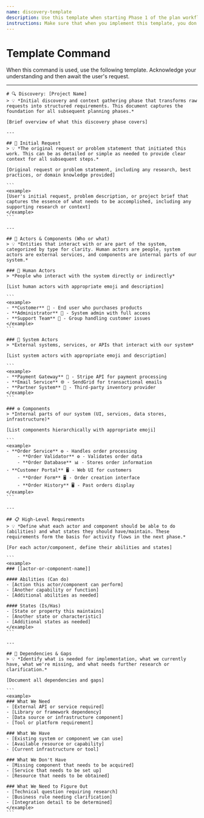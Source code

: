 ```yaml
---
name: discovery-template
description: Use this template when starting Phase 1 of the plan workflow to capture initial requests, identify actors and components, define high-level requirements, and identify dependencies.
instructions: Make sure that when you implement this template, you don't include these instructions or any other front matter from this template in your work. Output should always and only be the markdown part outside of the front matter. Never include any tags like <example>, <commentary>, or similar tags - these serve only to increase clarity about implementation. Always use single [ ] brackets to indicate instructions the implementer should follow. When referencing other documents from this project, use wikilinks format [[filename-wl-example]] to reference them. Do not include the file extension or path.
---
```

# Template Command

When this command is used, use the following template. Acknowledge your understanding and then await the user's request.

---

````````````
# 🔍 Discovery: [Project Name]
> 💡 *Initial discovery and context gathering phase that transforms raw requests into structured requirements. This document captures the foundation for all subsequent planning phases.*

[Brief overview of what this discovery phase covers]

---

## 🎯 Initial Request
> 💡 *The original request or problem statement that initiated this work. This can be as detailed or simple as needed to provide clear context for all subsequent steps.*

[Original request or problem statement, including any research, best practices, or domain knowledge provided]

```
<example>
[User's initial request, problem description, or project brief that captures the essence of what needs to be accomplished, including any supporting research or context]
</example>
```

---

## 🧩 Actors & Components (Who or what)
> 💡 *Entities that interact with or are part of the system, categorized by type for clarity. Human actors are people, system actors are external services, and components are internal parts of our system.*

### 👤 Human Actors
> *People who interact with the system directly or indirectly*

[List human actors with appropriate emoji and description]

```
<example>
- **Customer** 👤 - End user who purchases products
- **Administrator** 👤 - System admin with full access
- **Support Team** 👥 - Group handling customer issues
</example>
```

### 🔌 System Actors
> *External systems, services, or APIs that interact with our system*

[List system actors with appropriate emoji and description]

```
<example>
- **Payment Gateway** 🔌 - Stripe API for payment processing
- **Email Service** 🌐 - SendGrid for transactional emails
- **Partner System** 🏢 - Third-party inventory provider
</example>
```

### ⚙️ Components
> *Internal parts of our system (UI, services, data stores, infrastructure)*

[List components hierarchically with appropriate emoji]

```
<example>
- **Order Service** ⚙️ - Handles order processing
    - **Order Validator** ⚙️ - Validates order data
    - **Order Database** 📊 - Stores order information
- **Customer Portal** 🖥️ - Web UI for customers
    - **Order Form** 🖥️ - Order creation interface
    - **Order History** 🖥️ - Past orders display
</example>
```

---

## 📋 High-Level Requirements
> 💡 *Define what each actor and component should be able to do (abilities) and what states they should have/maintain. These requirements form the basis for activity flows in the next phase.*

[For each actor/component, define their abilities and states]

```
<example>
### [[actor-or-component-name]]

#### Abilities (Can do)
- [Action this actor/component can perform]
- [Another capability or function]
- [Additional abilities as needed]

#### States (Is/Has)
- [State or property this maintains]
- [Another state or characteristic]
- [Additional states as needed]
</example>
```

---

## 🔗 Dependencies & Gaps
> 💡 *Identify what is needed for implementation, what we currently have, what we're missing, and what needs further research or clarification.*

[Document all dependencies and gaps]

```
<example>
### What We Need
- [External API or service required]
- [Library or framework dependency]
- [Data source or infrastructure component]
- [Tool or platform requirement]

### What We Have
- [Existing system or component we can use]
- [Available resource or capability]
- [Current infrastructure or tool]

### What We Don't Have
- [Missing component that needs to be acquired]
- [Service that needs to be set up]
- [Resource that needs to be obtained]

### What We Need to Figure Out
- [Technical question requiring research]
- [Business rule needing clarification]
- [Integration detail to be determined]
</example>
```
````````````
